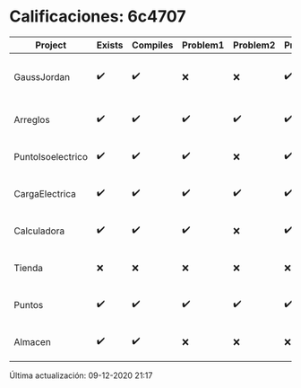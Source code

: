 # Calificaciones: 6c4707
|Project|Exists|Compiles|Problem1|Problem2|Problem3|Extra|Grade|CommitHash|CommitDate|CheckDate|DueDate|Comments|
|-|-|-|-|-|-|-|-|-|-|-|-|-|
|GaussJordan|✔️|✔️|❌|❌|✔️|❌|6.0|3e19f8ec792c2d67bacee8cbe68d00fadea99470|29-10-2020 12:57:25|29-10-2020 21:41:31|29-10-2020 21:00:00|No aplica correctamente el método de Gauss-Jordan/No aplica correctamente el método de Gauss-Jordan//No intercambia las filas cuando un pivote es cero|
|Arreglos|✔️|✔️|✔️|✔️|✔️|✔️|10.0|45b38f85840e5b53ec4ee72e01634d9b61052174|22-10-2020 13:58:45|27-10-2020 22:31:26|22-10-2020 21:00:00|///|
|PuntoIsoelectrico|✔️|✔️|✔️|❌|✔️|✔️|10.0|0206e22493653de634dd937fc81be14728c68199|26-11-2020 18:38:14|26-11-2020 21:10:56|26-11-2020 21:00:00|/No evalúa correctamente el punto isoeléctrico de la molécula//|
|CargaElectrica|✔️|✔️|✔️|✔️|✔️|✔️|10.0|f1a87f540adeb78af2130e282612415271218f9f|19-11-2020 01:00:55|19-11-2020 21:10:56|19-11-2020 21:00:00|///|
|Calculadora|✔️|✔️|✔️|❌|✔️|✔️|9.0|390c014d190483021bb31f9e2bb9d2cd4a30f3ac|12-10-2020 15:19:54|15-10-2020 21:24:57|15-10-2020 21:00:00|No implementa la operación multiplicación/No evita la división entre cero|
|Tienda|❌|❌|❌|❌|❌|❌|5.0|nan|nan|09-12-2020 21:17:38|11-12-2020 21:00:00|No se encontró el archivo en PracticasComputacionI/Tienda/Almacen.cpp|
|Puntos|✔️|✔️|✔️|✔️|✔️|✔️|10.0|81f0e2bc2a8bd7d3c8f8af72ce20c75017e41a97|06-11-2020 23:25:04|07-11-2020 22:08:25|05-11-2020 21:00:00|///|
|Almacen|✔️|✔️|❌|❌|❌|✔️|7.333333333333332|7a40dabde17720e884aa5d9fe2c06c26014f98a1|01-12-2020 22:41:11|02-12-2020 21:04:35|04-12-2020 21:00:00|No genera correctamente el inventario/No genera correctamente el inventario/No genera correctamente el inventario/|

Última actualización: 09-12-2020 21:17